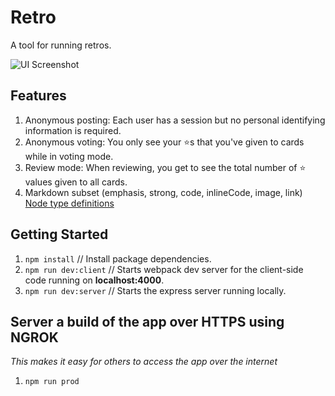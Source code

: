 # Retro

A tool for running retros.

![UI Screenshot](https://user-images.githubusercontent.com/3317231/78468413-bdec3000-76cc-11ea-829f-322a593e0e0d.png)


## Features

1. Anonymous posting: Each user has a session but no personal identifying information is required.
2. Anonymous voting: You only see your ⭐️s that you've given to cards while in voting mode.
3. Review mode: When reviewing, you get to see the total number of ⭐️ values given to all cards.
4. Markdown subset (emphasis, strong, code, inlineCode, image, link) [Node type definitions](https://github.com/rexxars/react-markdown#node-types)

## Getting Started

1. `npm install` // Install package dependencies.
1. `npm run dev:client` // Starts webpack dev server for the client-side code running on **localhost:4000**.
1. `npm run dev:server` // Starts the express server running locally.

## Server a build of the app over HTTPS using NGROK
_This makes it easy for others to access the app over the internet_
1. `npm run prod`
